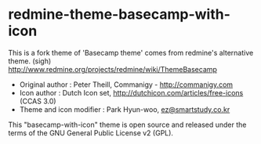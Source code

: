 redmine-theme-basecamp-with-icon
================================

This is a fork theme of 'Basecamp theme' comes from redmine's alternative theme. (sigh)
http://www.redmine.org/projects/redmine/wiki/ThemeBasecamp

 - Original author : Peter Theill, Commanigy - http://commanigy.com
 - Icon author : Dutch Icon set, http://dutchicon.com/articles/free-icons (CCAS 3.0)
 - Theme and icon modifier : Park Hyun-woo, ez@smartstudy.co.kr

This "basecamp-with-icon" theme is open source and released under the terms of the GNU General Public License v2 (GPL).
